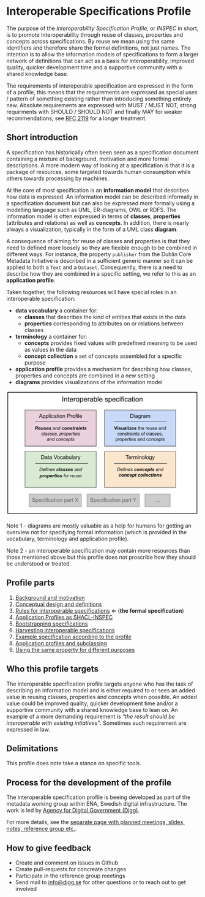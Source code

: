 # Interoperable Specifications Profile

The purpose of the *Interoperability Specification Profile*, or *INSPEC* in short, is to promote interoperability through reuse of classes, properties and concepts across specifications. By reuse we mean using the same identifiers and therefore share the formal definitions, not just names. The intention is to allow the information models of specifications to form a larger network of definitions that can act as a basis for interoperability, improved quality, quicker development time and a supportive community with a shared knowledge base.

The requirements of interoperable specification are expressed in the form of a profile, this means that the requirements are expressed as special uses / pattern of something existing rather than introducing something entirely new. Absolute requirements are expressed with MUST / MUST NOT, strong requirments with SHOULD / SHOULD NOT and finally MAY for weaker recommendations, see [RFC 2119](https://www.ietf.org/rfc/rfc2119.txt) for a longer treatment.

## Short introduction

A specification has historically often been seen as a specification document containing a mixture of background, motivation and more formal descriptions. A more modern way of looking at a specification is that it is a package of resources, some targeted towards human consumption while others towards processing by machines.

At the core of most specification is an **information model** that describes how data is expressed. An information model can be described informally in a specification document but can also be expressed more formally using a modelling language such as UML, ER-diagrams, OWL or RDFS. The information model is often expressed in terms of **classes**, **properties** (attributes and relations) as well as **concepts**. In addition, there is nearly always a visualization, typically in the form of a UML class **diagram**.

A consequence of aiming for reuse of classes and properties is that they need to defined more loosely so they are flexible enough to be combined in different ways. For instance, the property `publisher` from the Dublin Core Metadata Initiative is described in a sufficient generic manner so it can be applied to both a `Text` and a `Dataset`. Consequently, there is a need to describe how they are combined in a specific setting, we refer to this as an **application profile**.

Taken together, the following resources will have special roles in an interoperable specification:

* **data vocabulary** a container for:
    * **classes** that describes the kind of entities that exists in the data
    * **properties** corresponding to attributes on or relations between classes 
* **terminology** a container for:
    * **concepts** provides fixed values with predefined meaning to be used as values in the data
    * **concept collection** a set of concepts assembled for a specific purpose
* **application profile** provides a mechanism for describing how classes, properties and concepts are combined in a new setting
* **diagrams** provides visualizations of the information model

<img src="docs/pics/interoperable_specifications_simple.svg" width="800">

Note 1 - diagrams are mostly valuable as a help for humans for getting an overview not for specifying formal information (which is provided in the vocabulary, terminology and application profile).

Note 2 - an interoperable specification may contain more resources than those mentioned above but this profile does not proscribe how they should be understood or treated.

## Profile parts

1. [Background and motivation](docs/background.md)
2. [Conceptual design and definitions](docs/design.md)
3. [Rules for interoperable specifications](docs/rules.md) ⇐ (**the formal specification**)
4. [Application Profiles as SHACL-INSPEC](docs/ap.md)
5. [Bootstrapping specifications](docs/bootstrapping.md)
6. [Harvesting interoperable specifications](docs/harvesting.md)
7. [Example specification according to the profile](docs/example.md)
8. [Application profiles and subclassing](docs/subclassing.md)
9. [Using the same property for different purposes](docs/property-reuse.md)

## Who this profile targets

The interoperable specification profile targets anyone who has the task of describing an information model and is either required to or sees an added value in reusing classes, properties and concepts when possible. An added value could be improved quality, quicker development time and/or a supportive community with a shared knowledge base to lean on. An example of a more demanding requirement is *"the result should be interoperable with existing intiatives"*. Sometimes such requirement are expressed in law.

## Delimitations

This profile does note take a stance on specific tools.

## Process for the development of the profile

The interoperable specification profile is beeing developed as part of the metadata working group within ENA, Swedish digital infrastructure. 
The work is led by [Agency for Digital Government (Digg)](https://www.digg.se).

For more details, see the [separate page with planned meetings, slides, notes, reference group etc.](process/index.md).

## How to give feedback

- Create and comment on issues in Github
- Create pull-requests for concreate changes
- Participate in the reference group meetings
- Send mail to [info@digg.se](mailto:info@digg.se) for other questions or to reach out to get involved
